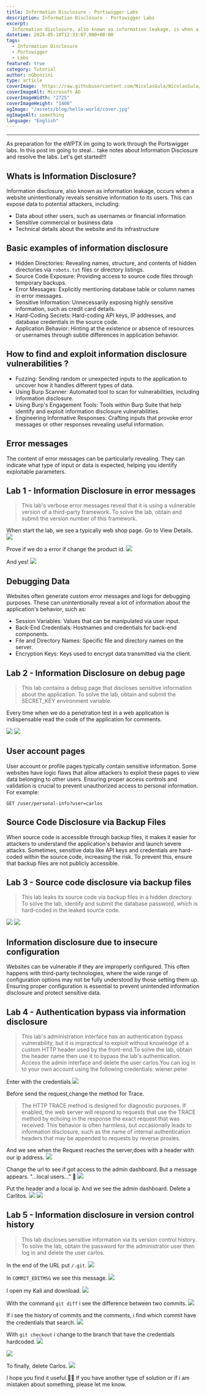 ```yaml
---
title: Information Disclosure - Portswigger Labs
description: Information Disclosure - Portswigger Labs
excerpt:
  Information disclosure, also known as information leakage, is when a website unintentionally reveals sensitive information to its users. 
datetime: 2024-05-10T12:33:07.000+00:00
tags:
  - Information Disclosure
  - Portswigger
  - Labs
featured: true
category: Tutorial
author: nGbonzini
type: article
coverImage:  https://raw.githubusercontent.com/NicolasGula/NicolasGula/master/public/images/photos/Designer.png
coverImageAlt: Microsoft AD
coverImageWidth: "2725"
coverImageHeight: "1400"
ogImage: "/assets/blog/hello-world/cover.jpg"
ogImageAlt: something
language: "English"
---
```

----

As preparation for the eWPTX im going to work through the Portswigger labs. In this post im going to steal... take notes about Information Disclosure and resolve the labs. Let's get started!!!

## Whats is Information Disclosure?

Information disclosure, also known as information leakage, occurs when a website unintentionally reveals sensitive information to its users. This can expose data to potential attackers, including:
- Data about other users, such as usernames or financial information
- Sensitive commercial or business data
- Technical details about the website and its infrastructure

## Basic examples of information disclosure


- Hidden Directories: Revealing names, structure, and contents of hidden directories via `robots.txt` files or directory listings.
- Source Code Exposure: Providing access to source code files through temporary backups.
- Error Messages: Explicitly mentioning database table or column names in error messages.
- Sensitive Information: Unnecessarily exposing highly sensitive information, such as credit card details.
- Hard-Coding Secrets: Hard-coding API keys, IP addresses, and database credentials in the source code.
- Application Behavior: Hinting at the existence or absence of resources or usernames through subtle differences in application behavior.

## How to find and exploit information disclosure vulnerabilities ?

- Fuzzing: Sending random or unexpected inputs to the application to uncover how it handles different types of data.
- Using Burp Scanner: Automated tool to scan for vulnerabilities, including information disclosure.
- Using Burp's Engagement Tools: Tools within Burp Suite that help identify and exploit information disclosure vulnerabilities.
- Engineering Informative Responses: Crafting inputs that provoke error messages or other responses revealing useful information.

## Error messages

The content of error messages can be particularly revealing. They can indicate what type of input or data is expected, helping you identify exploitable parameters.

## Lab 1 - Information Disclosure in error messages

>This lab's verbose error messages reveal that it is using a vulnerable version of a third-party framework. To solve the lab, obtain and submit the version number of this framework. 

When start the lab, we see a typically web shop page. Go to View Details.
![](https://raw.githubusercontent.com/NicolasGula/NicolasGula/master/public/images/photos/id/l1/2024-05-09_23-19.png)

Prove if we do a error if change the product id.
![](https://raw.githubusercontent.com/NicolasGula/NicolasGula/master/public/images/photos/id/l1/2.png)

And yes!
![](https://raw.githubusercontent.com/NicolasGula/NicolasGula/master/public/images/photos/id/l1/3.png)

## Debugging Data

Websites often generate custom error messages and logs for debugging purposes. These can unintentionally reveal a lot of information about the application's behavior, such as:

- Session Variables: Values that can be manipulated via user input.
- Back-End Credentials: Hostnames and credentials for back-end components.
- File and Directory Names: Specific file and directory names on the server.
- Encryption Keys: Keys used to encrypt data transmitted via the client.

## Lab 2 - Information Disclosure on debug page

> This lab contains a debug page that discloses sensitive information about the application. To solve the lab, obtain and submit the SECRET_KEY environment variable.

Every time when we do a penetration test in a web application is indispensable read the code of the application for comments.

![](https://raw.githubusercontent.com/NicolasGula/NicolasGula/master/public/images/photos/id/l2/1.png)
![](https://raw.githubusercontent.com/NicolasGula/NicolasGula/master/public/images/photos/id/l2/2.png)

## User account pages

User account or profile pages typically contain sensitive information. Some websites have logic flaws that allow attackers to exploit these pages to view data belonging to other users. Ensuring proper access controls and validation is crucial to prevent unauthorized access to personal information.
For example:

```GET /user/personal-info?user=carlos```

## Source Code Disclosure via Backup Files

When source code is accessible through backup files, it makes it easier for attackers to understand the application's behavior and launch severe attacks. Sometimes, sensitive data like API keys and credentials are hard-coded within the source code, increasing the risk. To prevent this, ensure that backup files are not publicly accessible.

## Lab 3 - Source code disclosure via backup files

>This lab leaks its source code via backup files in a hidden directory. To solve the lab, identify and submit the database password, which is hard-coded in the leaked source code. 

![](https://raw.githubusercontent.com/NicolasGula/NicolasGula/master/public/images/photos/id/l3/1.png)
![](https://raw.githubusercontent.com/NicolasGula/NicolasGula/master/public/images/photos/id/l3/2.png)

## Information disclosure due to insecure configuration

Websites can be vulnerable if they are improperly configured. This often happens with third-party technologies, where the wide range of configuration options may not be fully understood by those setting them up. Ensuring proper configuration is essential to prevent unintended information disclosure and protect sensitive data.

## Lab 4 - Authentication bypass via information disclosure

> This lab's administration interface has an authentication bypass vulnerability, but it is impractical to exploit without knowledge of a custom HTTP header used by the front-end.To solve the lab, obtain the header name then use it to bypass the lab's authentication. Access the admin interface and delete the user carlos.You can log in to your own account using the following credentials: wiener:peter 

Enter with the credentials 
![](https://raw.githubusercontent.com/NicolasGula/NicolasGula/master/public/images/photos/id/l4/1.png)

Before send the request,change the method for Trace.
>The HTTP TRACE method is designed for diagnostic purposes. If enabled, the web server will respond to requests that use the TRACE method by echoing in the response the exact request that was received. This behavior is often harmless, but occasionally leads to information disclosure, such as the name of internal authentication headers that may be appended to requests by reverse proxies. 

And we see when the Request reaches the server,does with a header with our ip address.
![](https://raw.githubusercontent.com/NicolasGula/NicolasGula/master/public/images/photos/id/l4/2.png)

Change the url to see if got access to the admin dashboard. But a message appears. "...local users..." 🤔 
![](https://raw.githubusercontent.com/NicolasGula/NicolasGula/master/public/images/photos/id/l4/3.png)

Put the header and a local ip. And we see the admin dashboard. Delete a Carlitos.
![](https://raw.githubusercontent.com/NicolasGula/NicolasGula/master/public/images/photos/id/l4/4.png)
![](https://raw.githubusercontent.com/NicolasGula/NicolasGula/master/public/images/photos/id/l4/5.png)

## Lab 5 - Information disclosure in version control history

>This lab discloses sensitive information via its version control history. To solve the lab, obtain the password for the administrator user then log in and delete the user carlos.

In the end of the URL put ```/.git```.
![](https://raw.githubusercontent.com/NicolasGula/NicolasGula/master/public/images/photos/id/l5/1.png)

In ```COMMIT_EDITMSG``` we see this message.
![](https://raw.githubusercontent.com/NicolasGula/NicolasGula/master/public/images/photos/id/l5/2.png)

I open my Kali and download.
![](https://raw.githubusercontent.com/NicolasGula/NicolasGula/master/public/images/photos/id/l5/4.png)

With the command ```git diff``` i see the difference between two commits.
![](https://raw.githubusercontent.com/NicolasGula/NicolasGula/master/public/images/photos/id/l5/5.png)

If i see the history of commits and the comments, i find which commit have the credentials that search.
![](https://raw.githubusercontent.com/NicolasGula/NicolasGula/master/public/images/photos/id/l5/6.png)


With ```git checkout``` i change to the branch that have the credentials hardcoded.
![](https://raw.githubusercontent.com/NicolasGula/NicolasGula/master/public/images/photos/id/l5/7.png)

![](https://raw.githubusercontent.com/NicolasGula/NicolasGula/master/public/images/photos/id/l5/8.png)

To finally, delete Carlos.
![](https://raw.githubusercontent.com/NicolasGula/NicolasGula/master/public/images/photos/id/l5/2024-05-10_13-46.png)

I hope you find it useful.👨‍💻
If you have another type of solution or if i am mistaken about something, please let me know.